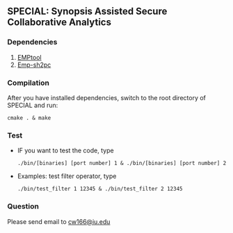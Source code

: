 ## SPECIAL: Synopsis Assisted Secure Collaborative Analytics

### Dependencies
1. [EMPtool](https://github.com/emp-toolkit/emp-tool)
2. [Emp-sh2pc](https://github.com/emp-toolkit/emp-sh2pc)


### Compilation
After you have installed dependencies, switch to the root directory of SPECIAL and run:

`cmake . & make`

### Test
* IF you want to test the code, type

   `./bin/[binaries] [port number] 1 & ./bin/[binaries] [port number] 2`

* Examples: test filter operator, type

	`./bin/test_filter 1 12345 & ./bin/test_filter 2 12345`

	
### Question
Please send email to cw166@iu.edu
